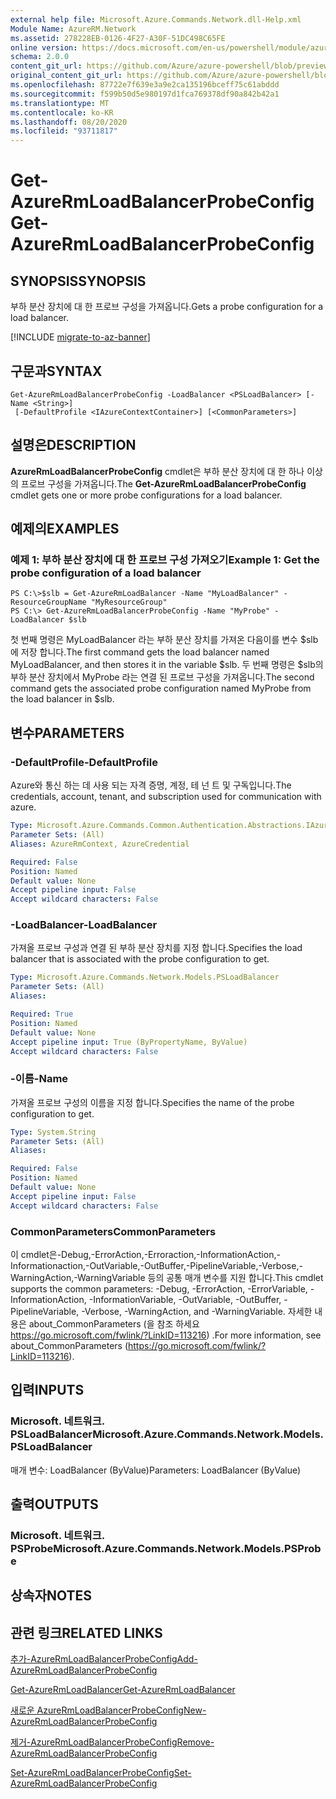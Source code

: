 ```yaml
---
external help file: Microsoft.Azure.Commands.Network.dll-Help.xml
Module Name: AzureRM.Network
ms.assetid: 278228EB-0126-4F27-A30F-51DC498C65FE
online version: https://docs.microsoft.com/en-us/powershell/module/azurerm.network/get-azurermloadbalancerprobeconfig
schema: 2.0.0
content_git_url: https://github.com/Azure/azure-powershell/blob/preview/src/ResourceManager/Network/Commands.Network/help/Get-AzureRmLoadBalancerProbeConfig.md
original_content_git_url: https://github.com/Azure/azure-powershell/blob/preview/src/ResourceManager/Network/Commands.Network/help/Get-AzureRmLoadBalancerProbeConfig.md
ms.openlocfilehash: 87722e7f639e3a9e2ca135196bceff75c61abddd
ms.sourcegitcommit: f599b50d5e980197d1fca769378df90a842b42a1
ms.translationtype: MT
ms.contentlocale: ko-KR
ms.lasthandoff: 08/20/2020
ms.locfileid: "93711817"
---
```

# <span data-ttu-id="f96e2-101">Get-AzureRmLoadBalancerProbeConfig</span><span class="sxs-lookup"><span data-stu-id="f96e2-101">Get-AzureRmLoadBalancerProbeConfig</span></span>

## <span data-ttu-id="f96e2-102">SYNOPSIS</span><span class="sxs-lookup"><span data-stu-id="f96e2-102">SYNOPSIS</span></span>
<span data-ttu-id="f96e2-103">부하 분산 장치에 대 한 프로브 구성을 가져옵니다.</span><span class="sxs-lookup"><span data-stu-id="f96e2-103">Gets a probe configuration for a load balancer.</span></span>

[!INCLUDE [migrate-to-az-banner](../../includes/migrate-to-az-banner.md)]

## <span data-ttu-id="f96e2-104">구문과</span><span class="sxs-lookup"><span data-stu-id="f96e2-104">SYNTAX</span></span>

```
Get-AzureRmLoadBalancerProbeConfig -LoadBalancer <PSLoadBalancer> [-Name <String>]
 [-DefaultProfile <IAzureContextContainer>] [<CommonParameters>]
```

## <span data-ttu-id="f96e2-105">설명은</span><span class="sxs-lookup"><span data-stu-id="f96e2-105">DESCRIPTION</span></span>
<span data-ttu-id="f96e2-106">**AzureRmLoadBalancerProbeConfig** cmdlet은 부하 분산 장치에 대 한 하나 이상의 프로브 구성을 가져옵니다.</span><span class="sxs-lookup"><span data-stu-id="f96e2-106">The **Get-AzureRmLoadBalancerProbeConfig** cmdlet gets one or more probe configurations for a load balancer.</span></span>

## <span data-ttu-id="f96e2-107">예제의</span><span class="sxs-lookup"><span data-stu-id="f96e2-107">EXAMPLES</span></span>

### <span data-ttu-id="f96e2-108">예제 1: 부하 분산 장치에 대 한 프로브 구성 가져오기</span><span class="sxs-lookup"><span data-stu-id="f96e2-108">Example 1: Get the probe configuration of a load balancer</span></span>
```
PS C:\>$slb = Get-AzureRmLoadBalancer -Name "MyLoadBalancer" -ResourceGroupName "MyResourceGroup"
PS C:\> Get-AzureRmLoadBalancerProbeConfig -Name "MyProbe" -LoadBalancer $slb
```

<span data-ttu-id="f96e2-109">첫 번째 명령은 MyLoadBalancer 라는 부하 분산 장치를 가져온 다음이를 변수 $slb에 저장 합니다.</span><span class="sxs-lookup"><span data-stu-id="f96e2-109">The first command gets the load balancer named MyLoadBalancer, and then stores it in the variable $slb.</span></span>
<span data-ttu-id="f96e2-110">두 번째 명령은 $slb의 부하 분산 장치에서 MyProbe 라는 연결 된 프로브 구성을 가져옵니다.</span><span class="sxs-lookup"><span data-stu-id="f96e2-110">The second command gets the associated probe configuration named MyProbe from the load balancer in $slb.</span></span>

## <span data-ttu-id="f96e2-111">변수</span><span class="sxs-lookup"><span data-stu-id="f96e2-111">PARAMETERS</span></span>

### <span data-ttu-id="f96e2-112">-DefaultProfile</span><span class="sxs-lookup"><span data-stu-id="f96e2-112">-DefaultProfile</span></span>
<span data-ttu-id="f96e2-113">Azure와 통신 하는 데 사용 되는 자격 증명, 계정, 테 넌 트 및 구독입니다.</span><span class="sxs-lookup"><span data-stu-id="f96e2-113">The credentials, account, tenant, and subscription used for communication with azure.</span></span>

```yaml
Type: Microsoft.Azure.Commands.Common.Authentication.Abstractions.IAzureContextContainer
Parameter Sets: (All)
Aliases: AzureRmContext, AzureCredential

Required: False
Position: Named
Default value: None
Accept pipeline input: False
Accept wildcard characters: False
```

### <span data-ttu-id="f96e2-114">-LoadBalancer</span><span class="sxs-lookup"><span data-stu-id="f96e2-114">-LoadBalancer</span></span>
<span data-ttu-id="f96e2-115">가져올 프로브 구성과 연결 된 부하 분산 장치를 지정 합니다.</span><span class="sxs-lookup"><span data-stu-id="f96e2-115">Specifies the load balancer that is associated with the probe configuration to get.</span></span>

```yaml
Type: Microsoft.Azure.Commands.Network.Models.PSLoadBalancer
Parameter Sets: (All)
Aliases:

Required: True
Position: Named
Default value: None
Accept pipeline input: True (ByPropertyName, ByValue)
Accept wildcard characters: False
```

### <span data-ttu-id="f96e2-116">-이름</span><span class="sxs-lookup"><span data-stu-id="f96e2-116">-Name</span></span>
<span data-ttu-id="f96e2-117">가져올 프로브 구성의 이름을 지정 합니다.</span><span class="sxs-lookup"><span data-stu-id="f96e2-117">Specifies the name of the probe configuration to get.</span></span>

```yaml
Type: System.String
Parameter Sets: (All)
Aliases:

Required: False
Position: Named
Default value: None
Accept pipeline input: False
Accept wildcard characters: False
```

### <span data-ttu-id="f96e2-118">CommonParameters</span><span class="sxs-lookup"><span data-stu-id="f96e2-118">CommonParameters</span></span>
<span data-ttu-id="f96e2-119">이 cmdlet은-Debug,-ErrorAction,-Erroraction,-InformationAction,-Informationaction,-OutVariable,-OutBuffer,-PipelineVariable,-Verbose,-WarningAction,-WarningVariable 등의 공통 매개 변수를 지원 합니다.</span><span class="sxs-lookup"><span data-stu-id="f96e2-119">This cmdlet supports the common parameters: -Debug, -ErrorAction, -ErrorVariable, -InformationAction, -InformationVariable, -OutVariable, -OutBuffer, -PipelineVariable, -Verbose, -WarningAction, and -WarningVariable.</span></span> <span data-ttu-id="f96e2-120">자세한 내용은 about_CommonParameters (을 참조 하세요 https://go.microsoft.com/fwlink/?LinkID=113216) .</span><span class="sxs-lookup"><span data-stu-id="f96e2-120">For more information, see about_CommonParameters (https://go.microsoft.com/fwlink/?LinkID=113216).</span></span>

## <span data-ttu-id="f96e2-121">입력</span><span class="sxs-lookup"><span data-stu-id="f96e2-121">INPUTS</span></span>

### <span data-ttu-id="f96e2-122">Microsoft. 네트워크. PSLoadBalancer</span><span class="sxs-lookup"><span data-stu-id="f96e2-122">Microsoft.Azure.Commands.Network.Models.PSLoadBalancer</span></span>
<span data-ttu-id="f96e2-123">매개 변수: LoadBalancer (ByValue)</span><span class="sxs-lookup"><span data-stu-id="f96e2-123">Parameters: LoadBalancer (ByValue)</span></span>

## <span data-ttu-id="f96e2-124">출력</span><span class="sxs-lookup"><span data-stu-id="f96e2-124">OUTPUTS</span></span>

### <span data-ttu-id="f96e2-125">Microsoft. 네트워크. PSProbe</span><span class="sxs-lookup"><span data-stu-id="f96e2-125">Microsoft.Azure.Commands.Network.Models.PSProbe</span></span>

## <span data-ttu-id="f96e2-126">상속자</span><span class="sxs-lookup"><span data-stu-id="f96e2-126">NOTES</span></span>

## <span data-ttu-id="f96e2-127">관련 링크</span><span class="sxs-lookup"><span data-stu-id="f96e2-127">RELATED LINKS</span></span>

[<span data-ttu-id="f96e2-128">추가-AzureRmLoadBalancerProbeConfig</span><span class="sxs-lookup"><span data-stu-id="f96e2-128">Add-AzureRmLoadBalancerProbeConfig</span></span>](./Add-AzureRmLoadBalancerProbeConfig.md)

[<span data-ttu-id="f96e2-129">Get-AzureRmLoadBalancer</span><span class="sxs-lookup"><span data-stu-id="f96e2-129">Get-AzureRmLoadBalancer</span></span>](./Get-AzureRmLoadBalancer.md)

[<span data-ttu-id="f96e2-130">새로운 AzureRmLoadBalancerProbeConfig</span><span class="sxs-lookup"><span data-stu-id="f96e2-130">New-AzureRmLoadBalancerProbeConfig</span></span>](./New-AzureRmLoadBalancerProbeConfig.md)

[<span data-ttu-id="f96e2-131">제거-AzureRmLoadBalancerProbeConfig</span><span class="sxs-lookup"><span data-stu-id="f96e2-131">Remove-AzureRmLoadBalancerProbeConfig</span></span>](./Remove-AzureRmLoadBalancerProbeConfig.md)

[<span data-ttu-id="f96e2-132">Set-AzureRmLoadBalancerProbeConfig</span><span class="sxs-lookup"><span data-stu-id="f96e2-132">Set-AzureRmLoadBalancerProbeConfig</span></span>](./Set-AzureRmLoadBalancerProbeConfig.md)


